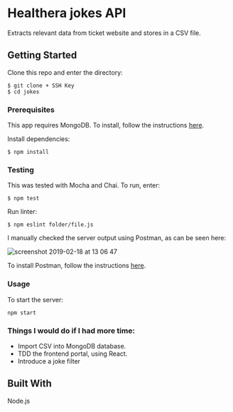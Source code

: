 # Healthera jokes API

Extracts relevant data from ticket website and stores in a CSV file.

## Getting Started

Clone this repo and enter the directory:

```
$ git clone + SSH Key
$ cd jokes
```
### Prerequisites

This app requires MongoDB. To install, follow the instructions [here](https://docs.mongodb.com/manual/installation/).

Install dependencies:
```
$ npm install
```

### Testing

This was tested with Mocha and Chai. To run,  enter:
```
$ npm test
```

Run linter:
```
$ npm eslint folder/file.js
```

I manually checked the server output using Postman, as can be seen here:

![screenshot 2019-02-18 at 13 06 47](https://user-images.githubusercontent.com/41509062/52954593-81535d00-3382-11e9-8f4c-77849920350e.png)


To install Postman, follow the instructions [here](https://www.getpostman.com/downloads/).


### Usage

To start the server:

```
npm start
```

### Things I would do if I had more time:

- Import CSV into MongoDB database.
- TDD the frontend portal, using React.
- Introduce a joke filter

## Built With

Node.js
